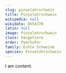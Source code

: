 ```yaml
---
slug: pinselohrschwein
title: Pinselohrschwein
wikipedia: null
wikidata: Q654370
latin: null
image: Pinselohrschwein
class: Säugetiere
order: Paarhufer
family: Echte Schweine
species: Pinselohrschwein
---
```


I am content.
